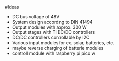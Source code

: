 #Ideas
- DC bus voltage of 48V
- System design according to DIN 41494
- Output modules with approx. 300 W
- Output stages with TI DC/DC controllers
- DC/DC controllers controllable by I2C
- Various input modules for ex. solar, batteries, etc.
- maybe reverse charging of batterie modules
- controll module with raspberry pi pico w
